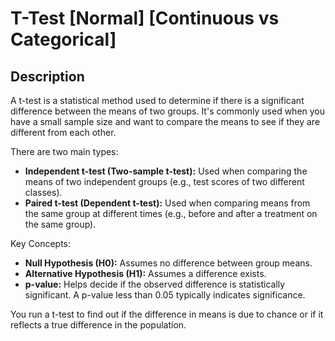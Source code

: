 # T-Test [Normal] [Continuous vs Categorical]

## Description

A t-test is a statistical method used to determine if there is a significant difference between the means of two groups. It's commonly used when you have a small sample size and want to compare the means to see if they are different from each other.

There are two main types:

- **Independent t-test (Two-sample t-test):** Used when comparing the means of two independent groups (e.g., test scores of two different classes).
- **Paired t-test (Dependent t-test):** Used when comparing means from the same group at different times (e.g., before and after a treatment on the same group).

Key Concepts:

- **Null Hypothesis (H0):** Assumes no difference between group means.
- **Alternative Hypothesis (H1):** Assumes a difference exists.
- **p-value:** Helps decide if the observed difference is statistically significant. A p-value less than 0.05 typically indicates significance.

You run a t-test to find out if the difference in means is due to chance or if it reflects a true difference in the population.
